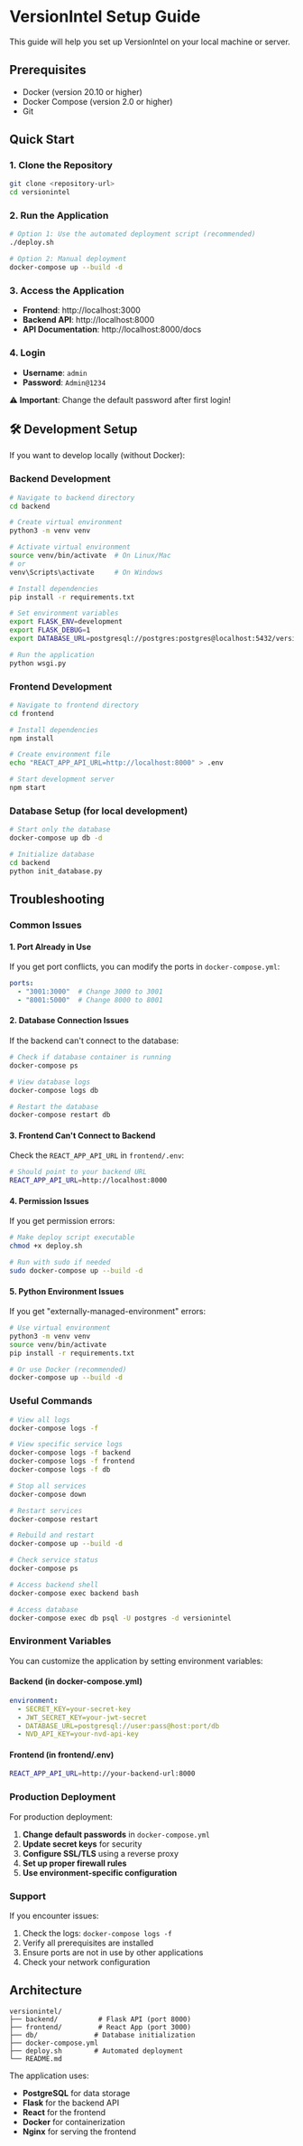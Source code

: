 # VersionIntel Setup Guide

This guide will help you set up VersionIntel on your local machine or server.

## Prerequisites

- Docker (version 20.10 or higher)
- Docker Compose (version 2.0 or higher)
- Git

## Quick Start

### 1. Clone the Repository
```bash
git clone <repository-url>
cd versionintel
```

### 2. Run the Application
```bash
# Option 1: Use the automated deployment script (recommended)
./deploy.sh

# Option 2: Manual deployment
docker-compose up --build -d
```

### 3. Access the Application
- **Frontend**: http://localhost:3000
- **Backend API**: http://localhost:8000
- **API Documentation**: http://localhost:8000/docs

### 4. Login
- **Username**: `admin`
- **Password**: `Admin@1234`

⚠️ **Important**: Change the default password after first login!

## 🛠️ Development Setup

If you want to develop locally (without Docker):

### Backend Development
```bash
# Navigate to backend directory
cd backend

# Create virtual environment
python3 -m venv venv

# Activate virtual environment
source venv/bin/activate  # On Linux/Mac
# or
venv\Scripts\activate     # On Windows

# Install dependencies
pip install -r requirements.txt

# Set environment variables
export FLASK_ENV=development
export FLASK_DEBUG=1
export DATABASE_URL=postgresql://postgres:postgres@localhost:5432/versionintel

# Run the application
python wsgi.py
```

### Frontend Development
```bash
# Navigate to frontend directory
cd frontend

# Install dependencies
npm install

# Create environment file
echo "REACT_APP_API_URL=http://localhost:8000" > .env

# Start development server
npm start
```

### Database Setup (for local development)
```bash
# Start only the database
docker-compose up db -d

# Initialize database
cd backend
python init_database.py
```

## Troubleshooting

### Common Issues

#### 1. Port Already in Use
If you get port conflicts, you can modify the ports in `docker-compose.yml`:
```yaml
ports:
  - "3001:3000"  # Change 3000 to 3001
  - "8001:5000"  # Change 8000 to 8001
```

#### 2. Database Connection Issues
If the backend can't connect to the database:
```bash
# Check if database container is running
docker-compose ps

# View database logs
docker-compose logs db

# Restart the database
docker-compose restart db
```

#### 3. Frontend Can't Connect to Backend
Check the `REACT_APP_API_URL` in `frontend/.env`:
```bash
# Should point to your backend URL
REACT_APP_API_URL=http://localhost:8000
```

#### 4. Permission Issues
If you get permission errors:
```bash
# Make deploy script executable
chmod +x deploy.sh

# Run with sudo if needed
sudo docker-compose up --build -d
```

#### 5. Python Environment Issues
If you get "externally-managed-environment" errors:
```bash
# Use virtual environment
python3 -m venv venv
source venv/bin/activate
pip install -r requirements.txt

# Or use Docker (recommended)
docker-compose up --build -d
```

### Useful Commands

```bash
# View all logs
docker-compose logs -f

# View specific service logs
docker-compose logs -f backend
docker-compose logs -f frontend
docker-compose logs -f db

# Stop all services
docker-compose down

# Restart services
docker-compose restart

# Rebuild and restart
docker-compose up --build -d

# Check service status
docker-compose ps

# Access backend shell
docker-compose exec backend bash

# Access database
docker-compose exec db psql -U postgres -d versionintel
```

### Environment Variables

You can customize the application by setting environment variables:

#### Backend (in docker-compose.yml)
```yaml
environment:
  - SECRET_KEY=your-secret-key
  - JWT_SECRET_KEY=your-jwt-secret
  - DATABASE_URL=postgresql://user:pass@host:port/db
  - NVD_API_KEY=your-nvd-api-key
```

#### Frontend (in frontend/.env)
```bash
REACT_APP_API_URL=http://your-backend-url:8000
```

### Production Deployment

For production deployment:

1. **Change default passwords** in `docker-compose.yml`
2. **Update secret keys** for security
3. **Configure SSL/TLS** using a reverse proxy
4. **Set up proper firewall rules**
5. **Use environment-specific configuration**

### Support

If you encounter issues:
1. Check the logs: `docker-compose logs -f`
2. Verify all prerequisites are installed
3. Ensure ports are not in use by other applications
4. Check your network configuration

## Architecture

```
versionintel/
├── backend/          # Flask API (port 8000)
├── frontend/         # React App (port 3000)
├── db/              # Database initialization
├── docker-compose.yml
├── deploy.sh        # Automated deployment
└── README.md
```

The application uses:
- **PostgreSQL** for data storage
- **Flask** for the backend API
- **React** for the frontend
- **Docker** for containerization
- **Nginx** for serving the frontend 